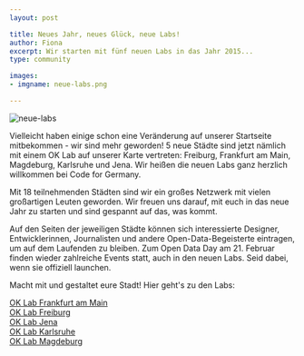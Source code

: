 ```yaml
---
layout: post

title: Neues Jahr, neues Glück, neue Labs!
author: Fiona
excerpt: Wir starten mit fünf neuen Labs in das Jahr 2015...
type: community

images:
- imgname: neue-labs.png

---
```


![neue-labs](/blog/neue-labs.png)

Vielleicht haben einige schon eine Veränderung auf unserer Startseite mitbekommen - wir sind mehr geworden! 5 neue Städte sind jetzt nämlich mit einem OK Lab auf unserer Karte vertreten: Freiburg, Frankfurt am Main, Magdeburg, Karlsruhe und Jena.
Wir heißen die neuen Labs ganz herzlich willkommen bei Code for Germany.

Mit 18 teilnehmenden Städten sind wir ein großes Netzwerk mit vielen großartigen Leuten geworden. Wir freuen uns darauf, mit euch in das neue Jahr zu starten und sind gespannt auf das, was kommt.

Auf den Seiten der jeweiligen Städte können sich interessierte Designer, Entwicklerinnen, Journalisten und andere Open-Data-Begeisterte eintragen, um auf dem Laufenden zu bleiben. Zum Open Data Day am 21. Februar finden wieder zahlreiche Events statt, auch in den neuen Labs. Seid dabei, wenn sie offiziell launchen.

Macht mit und gestaltet eure Stadt!
Hier geht's zu den Labs:

[OK Lab Frankfurt am Main][]<br>
[OK Lab Freiburg][]<br>
[OK Lab Jena][]<br>
[OK Lab Karlsruhe][]<br>
[OK Lab Magdeburg][]<br>


[OK Lab Frankfurt am Main]: http://codefor.de/frankfurt
[OK Lab Freiburg]: http://codefor.de/freiburg
[OK Lab Jena]: http://codefor.de/jena
[OK Lab Karlsruhe]: http://codefor.de/karlsruhe
[OK Lab Magdeburg]: http://codefor.de/magdeburg
